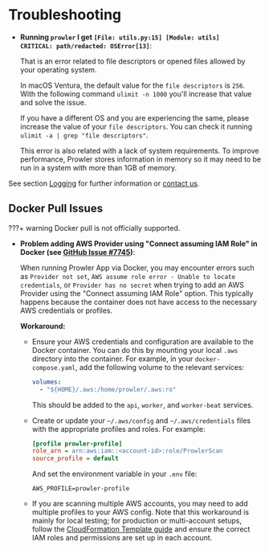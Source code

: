 # Troubleshooting

- **Running `prowler` I get `[File: utils.py:15] [Module: utils]	CRITICAL: path/redacted: OSError[13]`**:

    That is an error related to file descriptors or opened files allowed by your operating system.

    In macOS Ventura, the default value for the `file descriptors` is `256`. With the following command `ulimit -n 1000` you'll increase that value and solve the issue.

    If you have a different OS and you are experiencing the same, please increase the value of your `file descriptors`. You can check it running `ulimit -a | grep "file descriptors"`.

    This error is also related with a lack of system requirements. To improve performance, Prowler stores information in memory so it may need to be run in a system with more than 1GB of memory.


See section [Logging](./tutorials/logging.md) for further information or [contact us](./contact.md).

## Docker Pull Issues

???+ warning
    Docker pull is not officially supported.

- **Problem adding AWS Provider using "Connect assuming IAM Role" in Docker (see [GitHub Issue #7745](https://github.com/prowler-cloud/prowler/issues/7745))**:

    When running Prowler App via Docker, you may encounter errors such as `Provider not set`, `AWS assume role error - Unable to locate credentials`, or `Provider has no secret` when trying to add an AWS Provider using the "Connect assuming IAM Role" option. This typically happens because the container does not have access to the necessary AWS credentials or profiles.

    **Workaround:**
    - Ensure your AWS credentials and configuration are available to the Docker container. You can do this by mounting your local `.aws` directory into the container. For example, in your `docker-compose.yaml`, add the following volume to the relevant services:

      ```yaml
      volumes:
        - "${HOME}/.aws:/home/prowler/.aws:ro"
      ```
      This should be added to the `api`, `worker`, and `worker-beat` services.
    - Create or update your `~/.aws/config` and `~/.aws/credentials` files with the appropriate profiles and roles. For example:

      ```ini
      [profile prowler-profile]
      role_arn = arn:aws:iam::<account-id>:role/ProwlerScan
      source_profile = default
      ```
      And set the environment variable in your `.env` file:

      ```env
      AWS_PROFILE=prowler-profile
      ```
    - If you are scanning multiple AWS accounts, you may need to add multiple profiles to your AWS config. Note that this workaround is mainly for local testing; for production or multi-account setups, follow the [CloudFormation Template guide](https://github.com/prowler-cloud/prowler/issues/7745) and ensure the correct IAM roles and permissions are set up in each account.
